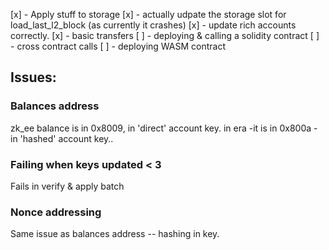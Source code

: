 [x] - Apply stuff to storage
[x] - actually udpate the storage slot for load_last_l2_block (as currently it crashes)
[x] - update rich accounts correctly.
[x] - basic transfers
[ ] - deploying & calling a solidity contract
[ ] - cross contract calls
[ ] - deploying WASM contract




## Issues:

### Balances address
zk_ee balance is in 0x8009, in 'direct' account key.
in era -it is in 0x800a - in 'hashed' account key..


### Failing when keys updated < 3

Fails in verify & apply batch


### Nonce addressing
Same issue as balances address -- hashing in key.

